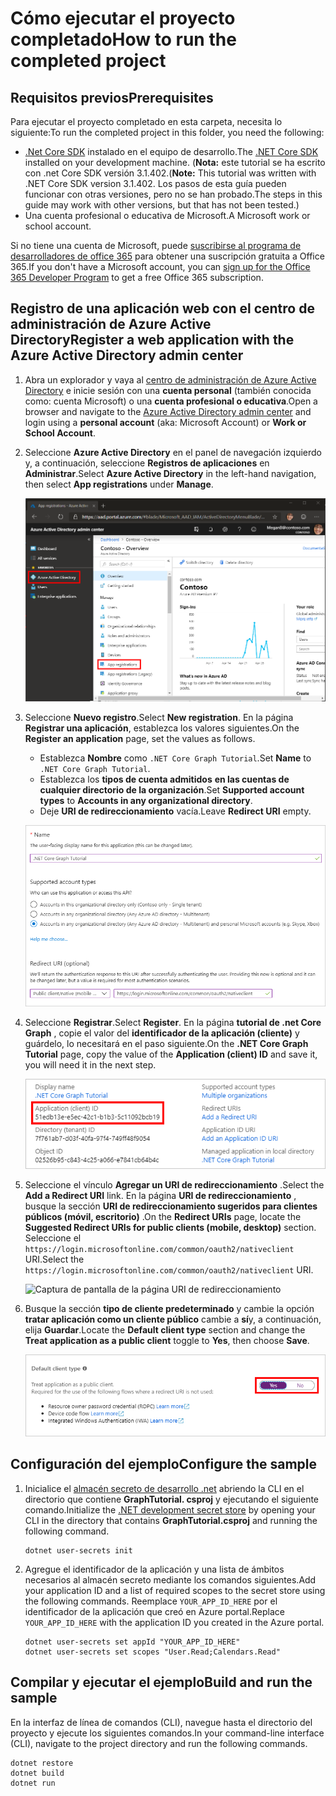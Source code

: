 # <a name="how-to-run-the-completed-project"></a><span data-ttu-id="67dd9-101">Cómo ejecutar el proyecto completado</span><span class="sxs-lookup"><span data-stu-id="67dd9-101">How to run the completed project</span></span>

## <a name="prerequisites"></a><span data-ttu-id="67dd9-102">Requisitos previos</span><span class="sxs-lookup"><span data-stu-id="67dd9-102">Prerequisites</span></span>

<span data-ttu-id="67dd9-103">Para ejecutar el proyecto completado en esta carpeta, necesita lo siguiente:</span><span class="sxs-lookup"><span data-stu-id="67dd9-103">To run the completed project in this folder, you need the following:</span></span>

- <span data-ttu-id="67dd9-104">[.Net Core SDK](https://dotnet.microsoft.com/download) instalado en el equipo de desarrollo.</span><span class="sxs-lookup"><span data-stu-id="67dd9-104">The [.NET Core SDK](https://dotnet.microsoft.com/download) installed on your development machine.</span></span> <span data-ttu-id="67dd9-105">(**Nota:** este tutorial se ha escrito con .net Core SDK versión 3.1.402.</span><span class="sxs-lookup"><span data-stu-id="67dd9-105">(**Note:** This tutorial was written with .NET Core SDK version 3.1.402.</span></span> <span data-ttu-id="67dd9-106">Los pasos de esta guía pueden funcionar con otras versiones, pero no se han probado.</span><span class="sxs-lookup"><span data-stu-id="67dd9-106">The steps in this guide may work with other versions, but that has not been tested.)</span></span>
- <span data-ttu-id="67dd9-107">Una cuenta profesional o educativa de Microsoft.</span><span class="sxs-lookup"><span data-stu-id="67dd9-107">A Microsoft work or school account.</span></span>

<span data-ttu-id="67dd9-108">Si no tiene una cuenta de Microsoft, puede [suscribirse al programa de desarrolladores de office 365](https://developer.microsoft.com/office/dev-program) para obtener una suscripción gratuita a Office 365.</span><span class="sxs-lookup"><span data-stu-id="67dd9-108">If you don't have a Microsoft account, you can [sign up for the Office 365 Developer Program](https://developer.microsoft.com/office/dev-program) to get a free Office 365 subscription.</span></span>

## <a name="register-a-web-application-with-the-azure-active-directory-admin-center"></a><span data-ttu-id="67dd9-109">Registro de una aplicación web con el centro de administración de Azure Active Directory</span><span class="sxs-lookup"><span data-stu-id="67dd9-109">Register a web application with the Azure Active Directory admin center</span></span>

1. <span data-ttu-id="67dd9-110">Abra un explorador y vaya al [centro de administración de Azure Active Directory](https://aad.portal.azure.com) e inicie sesión con una **cuenta personal** (también conocida como: cuenta Microsoft) o una **cuenta profesional o educativa**.</span><span class="sxs-lookup"><span data-stu-id="67dd9-110">Open a browser and navigate to the [Azure Active Directory admin center](https://aad.portal.azure.com) and login using a **personal account** (aka: Microsoft Account) or **Work or School Account**.</span></span>

1. <span data-ttu-id="67dd9-111">Seleccione **Azure Active Directory** en el panel de navegación izquierdo y, a continuación, seleccione **Registros de aplicaciones** en **Administrar**.</span><span class="sxs-lookup"><span data-stu-id="67dd9-111">Select **Azure Active Directory** in the left-hand navigation, then select **App registrations** under **Manage**.</span></span>

    ![<span data-ttu-id="67dd9-112">Una captura de pantalla de los registros de la aplicación</span><span class="sxs-lookup"><span data-stu-id="67dd9-112">A screenshot of the App registrations</span></span> ](/tutorial/images/aad-portal-app-registrations.png)

1. <span data-ttu-id="67dd9-113">Seleccione **Nuevo registro**.</span><span class="sxs-lookup"><span data-stu-id="67dd9-113">Select **New registration**.</span></span> <span data-ttu-id="67dd9-114">En la página **Registrar una aplicación**, establezca los valores siguientes.</span><span class="sxs-lookup"><span data-stu-id="67dd9-114">On the **Register an application** page, set the values as follows.</span></span>

    - <span data-ttu-id="67dd9-115">Establezca **Nombre** como `.NET Core Graph Tutorial`.</span><span class="sxs-lookup"><span data-stu-id="67dd9-115">Set **Name** to `.NET Core Graph Tutorial`.</span></span>
    - <span data-ttu-id="67dd9-116">Establezca los **tipos de cuenta admitidos** **en las cuentas de cualquier directorio de la organización**.</span><span class="sxs-lookup"><span data-stu-id="67dd9-116">Set **Supported account types** to **Accounts in any organizational directory**.</span></span>
    - <span data-ttu-id="67dd9-117">Deje **URI de redireccionamiento** vacía.</span><span class="sxs-lookup"><span data-stu-id="67dd9-117">Leave **Redirect URI** empty.</span></span>

    ![Captura de pantalla de la página registrar una aplicación](/tutorial/images/aad-register-an-app.png)

1. <span data-ttu-id="67dd9-119">Seleccione **Registrar**.</span><span class="sxs-lookup"><span data-stu-id="67dd9-119">Select **Register**.</span></span> <span data-ttu-id="67dd9-120">En la página **tutorial de .net Core Graph** , copie el valor del **identificador de la aplicación (cliente)** y guárdelo, lo necesitará en el paso siguiente.</span><span class="sxs-lookup"><span data-stu-id="67dd9-120">On the **.NET Core Graph Tutorial** page, copy the value of the **Application (client) ID** and save it, you will need it in the next step.</span></span>

    ![Captura de pantalla del identificador de la aplicación del nuevo registro de la aplicación](/tutorial/images/aad-application-id.png)

1. <span data-ttu-id="67dd9-122">Seleccione el vínculo **Agregar un URI de redireccionamiento** .</span><span class="sxs-lookup"><span data-stu-id="67dd9-122">Select the **Add a Redirect URI** link.</span></span> <span data-ttu-id="67dd9-123">En la página **URI de redireccionamiento** , busque la sección **URI de redireccionamiento sugeridos para clientes públicos (móvil, escritorio)** .</span><span class="sxs-lookup"><span data-stu-id="67dd9-123">On the **Redirect URIs** page, locate the **Suggested Redirect URIs for public clients (mobile, desktop)** section.</span></span> <span data-ttu-id="67dd9-124">Seleccione el `https://login.microsoftonline.com/common/oauth2/nativeclient` URI.</span><span class="sxs-lookup"><span data-stu-id="67dd9-124">Select the `https://login.microsoftonline.com/common/oauth2/nativeclient` URI.</span></span>

    ![Captura de pantalla de la página URI de redireccionamiento](/tutorial/images/aad-redirect-uris.png)

1. <span data-ttu-id="67dd9-126">Busque la sección **tipo de cliente predeterminado** y cambie la opción **tratar aplicación como un cliente público** cambie a **sí**y, a continuación, elija **Guardar**.</span><span class="sxs-lookup"><span data-stu-id="67dd9-126">Locate the **Default client type** section and change the **Treat application as a public client** toggle to **Yes**, then choose **Save**.</span></span>

    ![Captura de pantalla de la sección tipo de cliente predeterminado](/tutorial/images/aad-default-client-type.png)

## <a name="configure-the-sample"></a><span data-ttu-id="67dd9-128">Configuración del ejemplo</span><span class="sxs-lookup"><span data-stu-id="67dd9-128">Configure the sample</span></span>

1. <span data-ttu-id="67dd9-129">Inicialice el [almacén secreto de desarrollo .net](https://docs.microsoft.com/aspnet/core/security/app-secrets) abriendo la CLI en el directorio que contiene **GraphTutorial. csproj** y ejecutando el siguiente comando.</span><span class="sxs-lookup"><span data-stu-id="67dd9-129">Initialize the [.NET development secret store](https://docs.microsoft.com/aspnet/core/security/app-secrets) by opening your CLI in the directory that contains **GraphTutorial.csproj** and running the following command.</span></span>

    ```Shell
    dotnet user-secrets init
    ```

1. <span data-ttu-id="67dd9-130">Agregue el identificador de la aplicación y una lista de ámbitos necesarios al almacén secreto mediante los comandos siguientes.</span><span class="sxs-lookup"><span data-stu-id="67dd9-130">Add your application ID and a list of required scopes to the secret store using the following commands.</span></span> <span data-ttu-id="67dd9-131">Reemplace `YOUR_APP_ID_HERE` por el identificador de la aplicación que creó en Azure portal.</span><span class="sxs-lookup"><span data-stu-id="67dd9-131">Replace `YOUR_APP_ID_HERE` with the application ID you created in the Azure portal.</span></span>

    ```Shell
    dotnet user-secrets set appId "YOUR_APP_ID_HERE"
    dotnet user-secrets set scopes "User.Read;Calendars.Read"
    ```

## <a name="build-and-run-the-sample"></a><span data-ttu-id="67dd9-132">Compilar y ejecutar el ejemplo</span><span class="sxs-lookup"><span data-stu-id="67dd9-132">Build and run the sample</span></span>

<span data-ttu-id="67dd9-133">En la interfaz de línea de comandos (CLI), navegue hasta el directorio del proyecto y ejecute los siguientes comandos.</span><span class="sxs-lookup"><span data-stu-id="67dd9-133">In your command-line interface (CLI), navigate to the project directory and run the following commands.</span></span>

```Shell
dotnet restore
dotnet build
dotnet run
```

